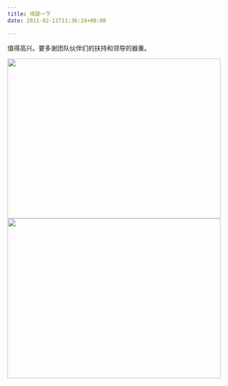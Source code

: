 ```yaml
---
title: 得瑟一下
date: 2011-02-11T11:36:24+00:00

---
```

值得高兴。要多谢团队伙伴们的扶持和领导的器重。

<img title="sina优秀员工1" src="images/yxyg1.jpg" alt="" width="480" height="360" />
  

  
<img title="sina优秀员工2" src="images/yxyg2.jpg" alt="" width="480" height="360" />
